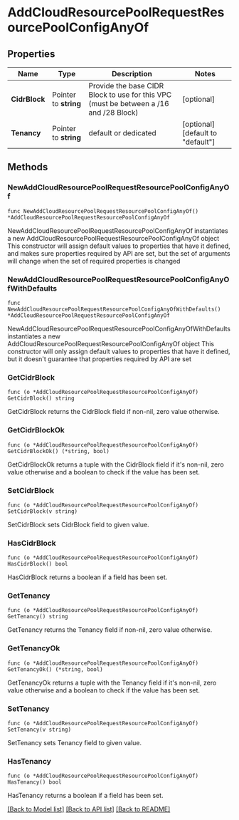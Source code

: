 # AddCloudResourcePoolRequestResourcePoolConfigAnyOf

## Properties

Name | Type | Description | Notes
------------ | ------------- | ------------- | -------------
**CidrBlock** | Pointer to **string** | Provide the base CIDR Block to use for this VPC (must be between a /16 and /28 Block) | [optional] 
**Tenancy** | Pointer to **string** | default or dedicated | [optional] [default to "default"]

## Methods

### NewAddCloudResourcePoolRequestResourcePoolConfigAnyOf

`func NewAddCloudResourcePoolRequestResourcePoolConfigAnyOf() *AddCloudResourcePoolRequestResourcePoolConfigAnyOf`

NewAddCloudResourcePoolRequestResourcePoolConfigAnyOf instantiates a new AddCloudResourcePoolRequestResourcePoolConfigAnyOf object
This constructor will assign default values to properties that have it defined,
and makes sure properties required by API are set, but the set of arguments
will change when the set of required properties is changed

### NewAddCloudResourcePoolRequestResourcePoolConfigAnyOfWithDefaults

`func NewAddCloudResourcePoolRequestResourcePoolConfigAnyOfWithDefaults() *AddCloudResourcePoolRequestResourcePoolConfigAnyOf`

NewAddCloudResourcePoolRequestResourcePoolConfigAnyOfWithDefaults instantiates a new AddCloudResourcePoolRequestResourcePoolConfigAnyOf object
This constructor will only assign default values to properties that have it defined,
but it doesn't guarantee that properties required by API are set

### GetCidrBlock

`func (o *AddCloudResourcePoolRequestResourcePoolConfigAnyOf) GetCidrBlock() string`

GetCidrBlock returns the CidrBlock field if non-nil, zero value otherwise.

### GetCidrBlockOk

`func (o *AddCloudResourcePoolRequestResourcePoolConfigAnyOf) GetCidrBlockOk() (*string, bool)`

GetCidrBlockOk returns a tuple with the CidrBlock field if it's non-nil, zero value otherwise
and a boolean to check if the value has been set.

### SetCidrBlock

`func (o *AddCloudResourcePoolRequestResourcePoolConfigAnyOf) SetCidrBlock(v string)`

SetCidrBlock sets CidrBlock field to given value.

### HasCidrBlock

`func (o *AddCloudResourcePoolRequestResourcePoolConfigAnyOf) HasCidrBlock() bool`

HasCidrBlock returns a boolean if a field has been set.

### GetTenancy

`func (o *AddCloudResourcePoolRequestResourcePoolConfigAnyOf) GetTenancy() string`

GetTenancy returns the Tenancy field if non-nil, zero value otherwise.

### GetTenancyOk

`func (o *AddCloudResourcePoolRequestResourcePoolConfigAnyOf) GetTenancyOk() (*string, bool)`

GetTenancyOk returns a tuple with the Tenancy field if it's non-nil, zero value otherwise
and a boolean to check if the value has been set.

### SetTenancy

`func (o *AddCloudResourcePoolRequestResourcePoolConfigAnyOf) SetTenancy(v string)`

SetTenancy sets Tenancy field to given value.

### HasTenancy

`func (o *AddCloudResourcePoolRequestResourcePoolConfigAnyOf) HasTenancy() bool`

HasTenancy returns a boolean if a field has been set.


[[Back to Model list]](../README.md#documentation-for-models) [[Back to API list]](../README.md#documentation-for-api-endpoints) [[Back to README]](../README.md)


